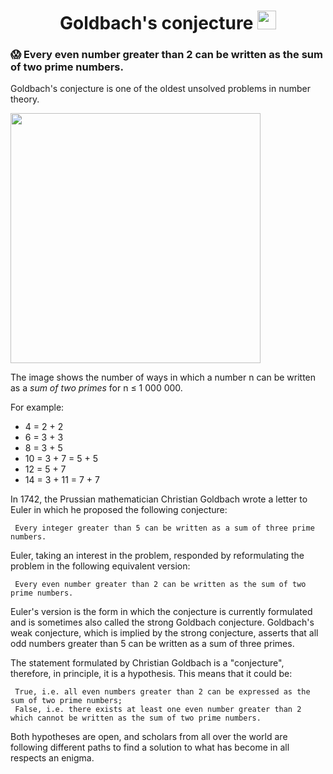 <h1 align="center">
  Goldbach's conjecture
  <img src="https://thatsmaths.files.wordpress.com/2021/02/goldbach-triangle-easycalculation.jpg" width="30px"/>
</h1>

### :scream: Every even number greater than 2 can be written as the sum of two prime numbers.

Goldbach's conjecture is one of the oldest unsolved problems in number theory.

<img src="https://upload.wikimedia.org/wikipedia/commons/7/7c/Goldbach-1000000.png" width="400px"/> 

The image shows the number of ways in which a number n can be written as a *sum of two primes* for n ≤ 1 000 000.



For example:
*  4 = 2 + 2
*  6 = 3 + 3
*  8 = 3 + 5
* 10 = 3 + 7 = 5 + 5
* 12 = 5 + 7
* 14 = 3 + 11 = 7 + 7

  
In 1742, the Prussian mathematician Christian Goldbach wrote a letter to Euler in which he proposed the following conjecture:

     Every integer greater than 5 can be written as a sum of three prime numbers.

Euler, taking an interest in the problem, responded by reformulating the problem in the following equivalent version:

     Every even number greater than 2 can be written as the sum of two prime numbers.

Euler's version is the form in which the conjecture is currently formulated and is sometimes also called the strong Goldbach conjecture. Goldbach's weak conjecture, which is implied by the strong conjecture, asserts that all odd numbers greater than 5 can be written as a sum of three primes.

The statement formulated by Christian Goldbach is a "conjecture", therefore, in principle, it is a hypothesis. This means that it could be:

     True, i.e. all even numbers greater than 2 can be expressed as the sum of two prime numbers;
     False, i.e. there exists at least one even number greater than 2 which cannot be written as the sum of two prime numbers.

Both hypotheses are open, and scholars from all over the world are following different paths to find a solution to what has become in all respects an enigma.
